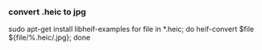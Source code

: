 ### convert .heic to jpg

sudo apt-get install libheif-examples
for file in *.heic; do heif-convert $file ${file/%.heic/.jpg}; done
